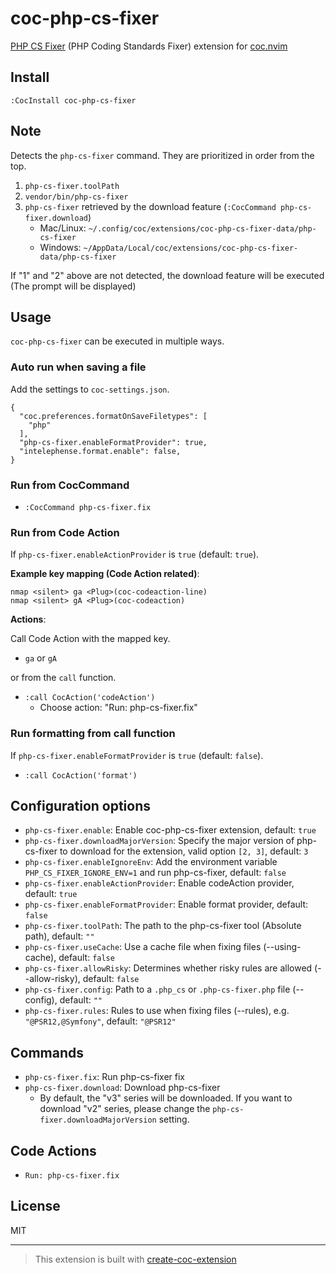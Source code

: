 # coc-php-cs-fixer

[PHP CS Fixer](https://github.com/FriendsOfPHP/PHP-CS-Fixer) (PHP Coding Standards Fixer) extension for [coc.nvim](https://github.com/neoclide/coc.nvim)

## Install

`:CocInstall coc-php-cs-fixer`

## Note

Detects the `php-cs-fixer` command. They are prioritized in order from the top.

1. `php-cs-fixer.toolPath`
1. `vendor/bin/php-cs-fixer`
1. `php-cs-fixer` retrieved by the download feature (`:CocCommand php-cs-fixer.download`)
    - Mac/Linux: `~/.config/coc/extensions/coc-php-cs-fixer-data/php-cs-fixer`
    - Windows: `~/AppData/Local/coc/extensions/coc-php-cs-fixer-data/php-cs-fixer`

If "1" and "2" above are not detected, the download feature will be executed (The prompt will be displayed)

## Usage

`coc-php-cs-fixer` can be executed in multiple ways.

### Auto run when saving a file

Add the settings to `coc-settings.json`.

```jsonc
{
  "coc.preferences.formatOnSaveFiletypes": [
    "php"
  ],
  "php-cs-fixer.enableFormatProvider": true,
  "intelephense.format.enable": false,
}
```

### Run from CocCommand

- `:CocCommand php-cs-fixer.fix`

### Run from Code Action

If `php-cs-fixer.enableActionProvider` is `true` (default: `true`).

**Example key mapping (Code Action related)**:

```vim
nmap <silent> ga <Plug>(coc-codeaction-line)
nmap <silent> gA <Plug>(coc-codeaction)
```

**Actions**:

Call Code Action with the mapped key.

- `ga` or `gA`

or from the `call` function.

- `:call CocAction('codeAction')`
  - Choose action: "Run: php-cs-fixer.fix"

### Run formatting from call function

If `php-cs-fixer.enableFormatProvider` is `true` (default: `false`).

- `:call CocAction('format')`

## Configuration options

- `php-cs-fixer.enable`: Enable coc-php-cs-fixer extension, default: `true`
- `php-cs-fixer.downloadMajorVersion`: Specify the major version of php-cs-fixer to download for the extension, valid option `[2, 3]`, default: `3`
- `php-cs-fixer.enableIgnoreEnv`: Add the environment variable `PHP_CS_FIXER_IGNORE_ENV=1` and run php-cs-fixer, default: `false`
- `php-cs-fixer.enableActionProvider`: Enable codeAction provider, default: `true`
- `php-cs-fixer.enableFormatProvider`: Enable format provider, default: `false`
- `php-cs-fixer.toolPath`: The path to the php-cs-fixer tool (Absolute path), default: `""`
- `php-cs-fixer.useCache`: Use a cache file when fixing files (--using-cache), default: `false`
- `php-cs-fixer.allowRisky`: Determines whether risky rules are allowed (--allow-risky), default: `false`
- `php-cs-fixer.config`: Path to a `.php_cs` or `.php-cs-fixer.php` file (--config), default: `""`
- `php-cs-fixer.rules`: Rules to use when fixing files (--rules), e.g. `"@PSR12,@Symfony"`, default: `"@PSR12"`

## Commands

- `php-cs-fixer.fix`: Run php-cs-fixer fix
- `php-cs-fixer.download`: Download php-cs-fixer
   - By default, the "v3" series will be downloaded. If you want to download "v2" series, please change the `php-cs-fixer.downloadMajorVersion` setting.

## Code Actions

- `Run: php-cs-fixer.fix`

## License

MIT

---

> This extension is built with [create-coc-extension](https://github.com/fannheyward/create-coc-extension)
